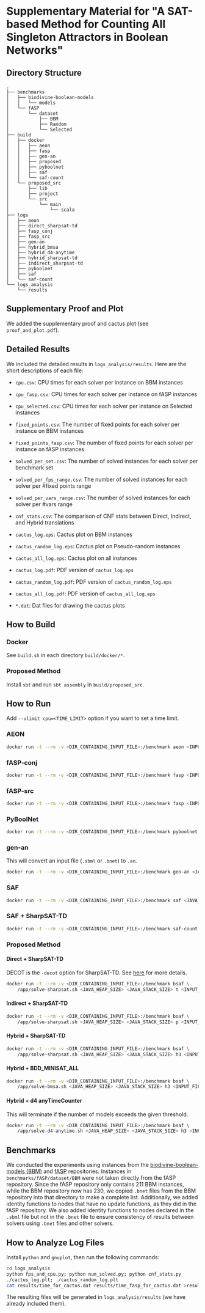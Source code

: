 # Supplementary Material for "A SAT-based Method for Counting All Singleton Attractors in Boolean Networks"

## Directory Structure

```text
.
├── benchmarks
│   ├── biodivine-boolean-models
│   │   └── models
│   └── fASP
│       └── dataset
│           ├── BBM
│           ├── Random
│           └── Selected
├── build
│   ├── docker
│   │   ├── aeon
│   │   ├── fasp
│   │   ├── gen-an
│   │   ├── proposed
│   │   ├── pyboolnet
│   │   ├── saf
│   │   └── saf-count
│   └── proposed_src
│       ├── lib
│       ├── project
│       └── src
│           └── main
│               └── scala
├── logs
│   ├── aeon
│   ├── direct_sharpsat-td
│   ├── fasp_conj
│   ├── fasp_src
│   ├── gen-an
│   ├── hybrid_bmsa
│   ├── hybrid_d4-anytime
│   ├── hybrid_sharpsat-td
│   ├── indirect_sharpsat-td
│   ├── pyboolnet
│   ├── saf
│   └── saf-count
└── logs_analysis
    └── results
```

## Supplementary Proof and Plot

We added the supplementary proof and cactus plot (see `proof_and_plot.pdf`).

## Detailed Results

We included the detailed results in `logs_analysis/results`.
Here are the short descriptions of each file:

- `cpu.csv`: CPU times for each solver per instance on BBM instances
- `cpu_fasp.csv`: CPU times for each solver per instance on fASP instances
- `cpu_selected.csv`: CPU times for each solver per instance on Selected instances
- `fixed_points.csv`: The number of fixed points for each solver per instance on BBM instances
- `fixed_points_fasp.csv`: The number of fixed points for each solver per instance on fASP instances
- `solved_per_set.csv`: The number of solved instances for each solver per benchmark set
- `solved_per_fps_range.csv`: The number of solved instances for each solver per #fixed points range
- `solved_per_vars_range.csv`: The number of solved instances for each solver per #vars range
- `cnf_stats.csv`: The comparison of CNF stats between Direct, Indirect, and Hybrid translations

- `cactus_log.eps`: Cactus plot on BBM instances
- `cactus_random_log.eps`: Cactus plot on Pseudo-random instances
- `cactus_all_log.eps`: Cactus plot on all instances
- `cactus_log.pdf`: PDF version of `cactus_log.eps`
- `cactus_random_log.pdf`: PDF version of `cactus_random_log.eps`
- `cactus_all_log.pdf`: PDF version of `cactus_all_log.eps`
- `*.dat`: Dat files for drawing the cactus plots

## How to Build

### Docker

See `build.sh` in each directory `build/docker/*`.

### Proposed Method

Install `sbt` and run `sbt assembly` in `build/proposed_src`.

## How to Run

Add `--ulimit cpu=<TIME_LIMIT>` option if you want to set a time limit.

### AEON

```sh
docker run -t --rm -v <DIR_CONTAINING_INPUT_FILE>:/benchmark aeon <INPUT_FILENAME>
```

### fASP-conj

```sh
docker run -t --rm -v <DIR_CONTAINING_INPUT_FILE>:/benchmark fasp <INPUT_FILENAME> -c
```

### fASP-src

```sh
docker run -t --rm -v <DIR_CONTAINING_INPUT_FILE>:/benchmark fasp <INPUT_FILENAME> -c -e source
```

### PyBoolNet

```sh
docker run -t --rm -v <DIR_CONTAINING_INPUT_FILE>:/benchmark pyboolnet <INPUT_FILENAME>
```

### gen-an

This will convert an input file (`.sbml` or `.bnet`) to `.an`.

```sh
docker run -t --rm -v <DIR_CONTAINING_INPUT_FILE>:/benchmark gen-an <JAVA_HEAP_SIZE> <JAVA_STACK_SIZE> <INPUT_FILENAME>
```

### SAF

```sh
docker run -t --rm -v <DIR_CONTAINING_INPUT_FILE>:/benchmark saf <JAVA_HEAP_SIZE> <JAVA_STACK_SIZE> <INPUT_FILENAME>
```

### SAF + SharpSAT-TD

```sh
docker run -t --rm -v <DIR_CONTAINING_INPUT_FILE>:/benchmark saf-count <JAVA_HEAP_SIZE> <JAVA_STACK_SIZE> <INPUT_FILENAME>
```

### Proposed Method

#### Direct + SharpSAT-TD

DECOT is the `-decot` option for SharpSAT-TD.
See [here](https://github.com/Laakeri/sharpsat-td#flags) for more details.

```sh
docker run -t --rm -v <DIR_CONTAINING_INPUT_FILE>:/benchmark bsaf \
    /app/solve-sharpsat.sh <JAVA_HEAP_SIZE> <JAVA_STACK_SIZE> t <INPUT_FILENAME> <DECOT>
```

#### Indirect + SharpSAT-TD

```sh
docker run -t --rm -v <DIR_CONTAINING_INPUT_FILE>:/benchmark bsaf \
    /app/solve-sharpsat.sh <JAVA_HEAP_SIZE> <JAVA_STACK_SIZE> p <INPUT_FILENAME> <DECOT>
```

#### Hybrid + SharpSAT-TD

```sh
docker run -t --rm -v <DIR_CONTAINING_INPUT_FILE>:/benchmark bsaf \
    /app/solve-sharpsat.sh <JAVA_HEAP_SIZE> <JAVA_STACK_SIZE> h3 <INPUT_FILENAME> <DECOT>
```

#### Hybrid + BDD_MINISAT_ALL

```sh
docker run -t --rm -v <DIR_CONTAINING_INPUT_FILE>:/benchmark bsaf \
    /app/solve-bmsa.sh <JAVA_HEAP_SIZE> <JAVA_STACK_SIZE> h3 <INPUT_FILENAME>
```

#### Hybrid + d4 anyTimeCounter

This will terminate if the number of models exceeds the given threshold.

```sh
docker run -t --rm -v <DIR_CONTAINING_INPUT_FILE>:/benchmark bsaf \
    /app/solve-d4-anytime.sh <JAVA_HEAP_SIZE> <JAVA_STACK_SIZE> h3 <INPUT_FILENAME> <THRESHOLD>
```

## Benchmarks

We conducted the experiments using instances from the
[biodivine-boolean-models (BBM)](https://github.com/sybila/biodivine-boolean-models) and
[fASP](https://github.com/giang-trinh/fASP) repositories.
Instances in `benchmarks/fASP/dataset/BBM` were not taken directly from the fASP repository.
Since the fASP repository only contains 211 BBM instances, while the BBM repository now has 230,
we copied `.bnet` files from the BBM repository into that directory to make a complete list.
Additionally, we added identity functions to nodes that have no update functions, as they did in the fASP repository.
We also added identity functions to nodes declared in the `.sbml` file but not in the `.bnet` file
to ensure consistency of results between solvers using `.bnet` files and other solvers.

## How to Analyze Log Files

Install `python` and `gnuplot`, then run the following commands:

```sh
cd logs_analysis
python fps_and_cpu.py; python num_solved.py; python cnf_stats.py
./cactus_log.plt; ./cactus_random_log.plt
cat results/time_for_cactus.dat results/time_fasp_for_cactus.dat >results/time_all_for_cactus.dat; ./cactus_all_log.plt
```

The resulting files will be generated in `logs_analysis/results` (we have already included them).
